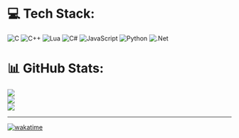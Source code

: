 # 💻 Tech Stack:
![C](https://img.shields.io/badge/c-%2300599C.svg?style=flat&logo=c&logoColor=white) ![C++](https://img.shields.io/badge/c++-%2300599C.svg?style=flat&logo=c%2B%2B&logoColor=white) ![Lua](https://img.shields.io/badge/lua-%232C2D72.svg?style=flat&logo=lua&logoColor=white) ![C#](https://img.shields.io/badge/c%23-%23239120.svg?style=flat&logo=c-sharp&logoColor=white) ![JavaScript](https://img.shields.io/badge/javascript-%23323330.svg?style=flat&logo=javascript&logoColor=%23F7DF1E) ![Python](https://img.shields.io/badge/python-3670A0?style=flat&logo=python&logoColor=ffdd54) ![.Net](https://img.shields.io/badge/.NET-5C2D91?style=flat&logo=.net&logoColor=white)
# 📊 GitHub Stats:
![](https://github-readme-stats.vercel.app/api?username=FlorentWasTaken&theme=onedark&hide_border=false&include_all_commits=false&count_private=false)<br/>
![](https://github-readme-streak-stats.herokuapp.com/?user=FlorentWasTaken&theme=onedark&hide_border=false)<br/>
![](https://github-readme-stats.vercel.app/api/top-langs/?username=FlorentWasTaken&theme=onedark&hide_border=false&include_all_commits=false&count_private=false&layout=compact)

---
[![wakatime](https://wakatime.com/badge/user/018ba55b-54fa-4639-a3f6-4906f9e1c5bc.svg)](https://wakatime.com/@018ba55b-54fa-4639-a3f6-4906f9e1c5bc)
